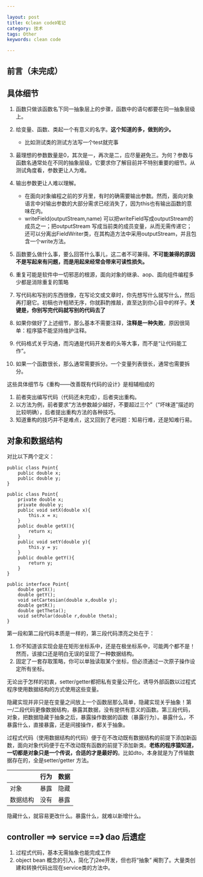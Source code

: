 ```yaml
---

layout: post
title: 《clean code》笔记
category: 技术
tags: Other
keywords: clean code

---
```


## 前言（未完成）


## 具体细节

1. 函数只做该函数名下同一抽象层上的步骤，函数中的语句都要在同一抽象层级上。
2. 给变量、函数、类起一个有意义的名字。**这个知道的多，做到的少。**

	* 比如测试类的测试方法写一个test就完事

3. 最理想的参数数量是0，其次是一，再次是二，应尽量避免三。为何？参数与函数名通常处在不同的抽象层级，它要求你了解目前并不特别重要的细节。从测试角度看，参数更让人为难。
4. 输出参数更让人难以理解。

	* 在面向对象编程之前的岁月里，有时的确需要输出参数。然而，面向对象语言中对输出参数的大部分需求已经消失了，因为this也有输出函数的意味在内。
	* writeField(outputStream,name) 可以把writeField写成outputStream的成员之一；把outputStream 写成当前类的成员变量，从而无需传递它；还可以分离出FieldWriter类，在其构造方法中采用outputStream，并且包含一个write方法。
	
5. 函数要么做什么事，要么回答什么事儿，这二者不可兼得。**不可能兼得的原因不是写起来有问题，而是用起来经常会带来可读性损失。**
6. 重复可能是软件中一切邪恶的根源，面向对象的继承、aop、面向组件编程多少都是消除重复的策略
7. 写代码和写别的东西很像，在写论文或文章时，你先想写什么就写什么，然后再打磨它。初稿也许粗陋无序，你就斟酌推敲，直至达到你心目中的样子。**关键是，你别写完代码就写别的代码去了**
8. 如果你做好了上述细节，那么基本不需要注释，**注释是一种失败**，原因很简单：程序猿不能坚持维护注释。
9. 代码格式关乎沟通，而沟通是代码开发者的头等大事，而不是“让代码能工作”。
10. 如果一个函数很长，那么通常需要拆分。一个变量列表很长，通常也需要拆分。

这些具体细节与《重构——改善既有代码的设计》是相辅相成的

1. 前者突出编写代码（代码还未完成），后者突出重构。
2. 以方法为例，前者要求“方法参数越少越好，不要超过三个”（“坏味道”描述的比较明确），后者提出重构方法的各种技巧。
3. 知道重构的技巧并不是难点，这又回到了老问题：知易行难，还是知难行易。

## 对象和数据结构

对比以下两个定义：

	public class Point{
		public double x;
		public double y;
	}
	
	public class Point{
		private double x;
		private double y;
		public void setX(double x){
			this.x = x;
		}
		public double getX(){
			return x;
		}
		public void setY(double y){
			this.y = y;
		}
		public double getY(){
			return y;
		}
	}
	
	public interface Point{
		double getX();
		double getY();
		void setCartesian(double x,double y);
		double getR();
		double getTheta();
		void setPolar(double r,double theta);
	}

第一段和第二段代码本质是一样的，第三段代码漂亮之处在于：

1. 你不知道该实现会是在矩形坐标系中，还是在极坐标系中，可能两个都不是！然而，该接口还是明白无误的呈现了一种数据结构。
2. 固定了一套存取策略，你可以单独读取某个坐标，但必须通过一次原子操作设定所有坐标。

无论出于怎样的初衷，setter/getter都把私有变量公开化，诱导外部函数以过程式程序使用数据结构的方式使用这些变量。

隐藏实现并非只是在变量之间放上一个函数层那么简单，隐藏实现关乎抽象！第一/二段代码更像数据结构，暴露其数据，没有提供有意义的函数。第三段代码，对象，把数据隐藏于抽象之后，暴露操作数据的函数（暴露行为）。暴露什么，不暴露什么，直接暴露，还是间接操作，都关于抽象。

过程式代码（使用数据结构的代码）便于在不改动既有数据结构的前提下添加新函数，面向对象代码便于在不改动既有函数的前提下添加新类。**老练的程序猿知道，一切都是对象只是一个传说，合适的才是最好的**。比如dto，本身就是为了传输数据存在的，全是setter/getter 方法。

||行为|数据|
|---|---|---|
|对象|暴露|隐藏|
|数据结构|没有|暴露|

隐藏什么，就容易更改什么。暴露什么，就难以新增什么。

## controller ==> service ==》 dao 后遗症

1. 过程式代码，基本无需抽象也能完成工作
2. object bean 概念的引入，简化了j2ee开发，但也将“抽象” 阉割了。大量类创建和转换代码出现在service类的方法中。

	



